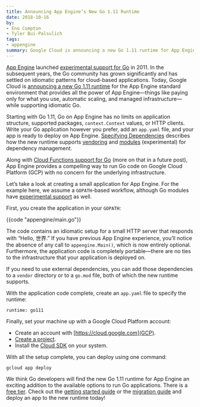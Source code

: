 ```yaml
---
title: Announcing App Engine’s New Go 1.11 Runtime
date: 2018-10-16
by:
- Eno Compton
- Tyler Bui-Palsulich
tags:
- appengine
summary: Google Cloud is announcing a new Go 1.11 runtime for App Engine, with fewer limits on app structure.
---
```



[App Engine](https://cloud.google.com/appengine/) launched
[experimental support for Go](https://blog.golang.org/go-and-google-app-engine)
in 2011. In the subsequent years, the Go community has grown significantly and
has settled on idiomatic
patterns for cloud-based applications. Today, Google Cloud is
[announcing a new Go 1.11 runtime](https://cloud.google.com/blog/products/application-development/go-1-11-is-now-available-on-app-engine)
for the App Engine standard environment that provides all the
power of App Engine—things like paying only for what you use, automatic scaling,
and managed infrastructure—while supporting idiomatic Go.

Starting with Go 1.11, Go on App Engine has no limits on application structure,
supported packages, `context.Context` values, or HTTP clients. Write your Go
application however you prefer, add an `app.yaml` file, and your app is ready
to deploy on App Engine.
[Specifying Dependencies](https://cloud.google.com/appengine/docs/standard/go111/specifying-dependencies)
describes how the new runtime
supports [vendoring](https://golang.org/cmd/go/#hdr-Vendor_Directories) and
[modules](https://golang.org/doc/go1.11#modules) (experimental) for dependency
management.

Along with [Cloud Functions support for Go](https://twitter.com/kelseyhightower/status/1035278586754813952)
(more on that in a future post), App Engine provides a compelling way to run Go
code on Google Cloud Platform (GCP) with no concern for the underlying
infrastructure.

Let’s take a look at creating a small application for App Engine. For the
example here, we assume a `GOPATH`-based workflow, although Go modules have
[experimental support](https://cloud.google.com/appengine/docs/standard/go111/specifying-dependencies)
as well.

First, you create the application in your `GOPATH`:

{{code "appengine/main.go"}}

The code contains an idiomatic setup for a small HTTP server that responds with
“Hello, 世界.” If you have previous App Engine experience, you’ll notice the
absence of any call to `appengine.Main()`, which is now entirely optional.
Furthermore, the application code is completely portable—there are no ties to
the infrastructure that your application is deployed on.

If you need to use external dependencies, you can add those dependencies to a
`vendor` directory or to a `go.mod` file, both of which the new runtime
supports.

With the application code complete, create an `app.yaml` file to specify
the runtime:

	runtime: go111

Finally, set your machine up with a Google Cloud Platform account:

  - Create an account with [https://cloud.google.com](GCP).
  - [Create a project](https://cloud.google.com/resource-manager/docs/creating-managing-projects).
  - Install the [Cloud SDK](https://cloud.google.com/sdk/) on your system.

With all the setup complete, you can deploy using one command:

	gcloud app deploy

We think Go developers will find the new Go 1.11 runtime for App Engine an
exciting addition to the available options to run Go applications. There is a
[free tier](https://cloud.google.com/free/). Check out the
[getting started guide](https://cloud.google.com/appengine/docs/standard/go111/building-app/)
or the
[migration guide](https://cloud.google.com/appengine/docs/standard/go111/go-differences)
and deploy an app to the new runtime today!
